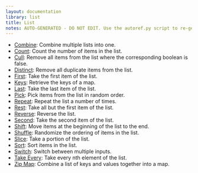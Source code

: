 ```yaml
---
layout: documentation
library: list
title: List
notes: AUTO-GENERATED - DO NOT EDIT. Use the autoref.py script to re-generate this file.
---
```

* [Combine](/node/reference/list/combine.html): Combine multiple lists into one.
* [Count](/node/reference/list/count.html): Count the number of items in the list.
* [Cull](/node/reference/list/cull.html): Remove all items from the list where the corresponding boolean is false.
* [Distinct](/node/reference/list/distinct.html): Remove all duplicate items from the list.
* [First](/node/reference/list/first.html): Take the first item of the list.
* [Keys](/node/reference/list/keys.html): Retrieve the keys of a map.
* [Last](/node/reference/list/last.html): Take the last item of the list.
* [Pick](/node/reference/list/pick.html): Pick items from the list in random order.
* [Repeat](/node/reference/list/repeat.html): Repeat the list a number of times.
* [Rest](/node/reference/list/rest.html): Take all but the first item of the list.
* [Reverse](/node/reference/list/reverse.html): Reverse the list.
* [Second](/node/reference/list/second.html): Take the second item of the list.
* [Shift](/node/reference/list/shift.html): Move items at the beginning of the list to the end.
* [Shuffle](/node/reference/list/shuffle.html): Randomize the ordering of items in the list.
* [Slice](/node/reference/list/slice.html): Take a portion of the list.
* [Sort](/node/reference/list/sort.html): Sort items in the list.
* [Switch](/node/reference/list/switch.html): Switch between multiple inputs.
* [Take Every](/node/reference/list/take_every.html): Take every nth element of the list.
* [Zip Map](/node/reference/list/zip_map.html): Combine a list of keys and values together into a map.

